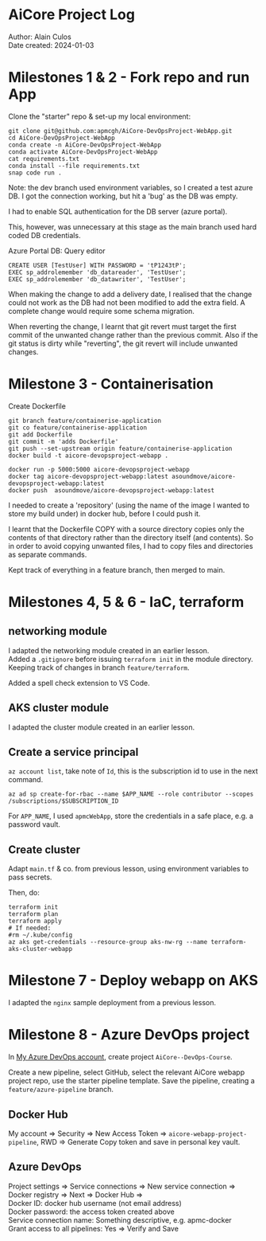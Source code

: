 # AiCore Project Log

Author: Alain Culos   
Date created: 2024-01-03


# Milestones 1 & 2 - Fork repo and run App

Clone the "starter" repo & set-up my local environment:
```
git clone git@github.com:apmcgh/AiCore-DevOpsProject-WebApp.git
cd AiCore-DevOpsProject-WebApp
conda create -n AiCore-DevOpsProject-WebApp
conda activate AiCore-DevOpsProject-WebApp
cat requirements.txt 
conda install --file requirements.txt
snap code run .
```

Note: the dev branch used environment variables, so I created a test azure DB.
I got the connection working, but hit a 'bug' as the DB was empty.

I had to enable SQL authentication for the DB server (azure portal).

This, however, was unnecessary at this stage as the main branch used hard coded DB credentials.

Azure Portal DB: Query editor
```
CREATE USER [TestUser] WITH PASSWORD = 'tP1243tP';
EXEC sp_addrolemember 'db_datareader', 'TestUser';
EXEC sp_addrolemember 'db_datawriter', 'TestUser';
```

When making the change to add a delivery date, I realised that the change could not work as the DB had not been modified to add the extra field. A complete change would require some schema migration.

When reverting the change, I learnt that git revert must target the first commit of the unwanted change rather than the previous commit. Also if the git status is dirty while "reverting", the git revert will include unwanted changes.


# Milestone 3 - Containerisation

Create Dockerfile 
```
git branch feature/containerise-application
git co feature/containerise-application 
git add Dockerfile 
git commit -m 'adds Dockerfile'
git push --set-upstream origin feature/containerise-application
docker build -t aicore-devopsproject-webapp .

docker run -p 5000:5000 aicore-devopsproject-webapp
docker tag aicore-devopsproject-webapp:latest asoundmove/aicore-devopsproject-webapp:latest
docker push  asoundmove/aicore-devopsproject-webapp:latest
```

I needed to create a 'repository' (using the name of the image I wanted to store my build under) in docker hub, before I could push it.

I learnt that the Dockerfile COPY with a source directory copies only the contents of that directory rather than the directory itself (and contents). So in order to avoid copying unwanted files, I had to copy files and directories as separate commands.

Kept track of everything in a feature branch, then merged to main.


# Milestones 4, 5 & 6 - IaC, terraform

## networking module

I adapted the networking module created in an earlier lesson.   
Added a `.gitignore` before issuing `terraform init` in the module directory.   
Keeping track of changes in branch `feature/terraform`.   

Added a spell check extension to VS Code.


## AKS cluster module

I adapted the cluster module created in an earlier lesson.   


## Create a service principal

`az account list`, take note of `Id`, this is the subscription id to use in the next command.

`az ad sp create-for-rbac --name $APP_NAME --role contributor --scopes /subscriptions/$SUBSCRIPTION_ID`

For `APP_NAME`, I used `apmcWebApp`, store the credentials in a safe place, e.g. a password vault.


## Create cluster

Adapt `main.tf` & co. from previous lesson, using environment variables to pass secrets.

Then, do:
```
terraform init
terraform plan
terraform apply
# If needed:
#rm ~/.kube/config
az aks get-credentials --resource-group aks-nw-rg --name terraform-aks-cluster-webapp
```


# Milestone 7 - Deploy webapp on AKS

I adapted the `nginx` sample deployment from a previous lesson.



# Milestone 8 - Azure DevOps project

In [My Azure DevOps account](https://dev.azure.com/apmcazure/), create project `AiCore--DevOps-Course`.

Create a new pipeline, select GitHub, select the relevant AiCore webapp project repo, use the starter pipeline template. Save the pipeline, creating a `feature/azure-pipeline` branch.

## Docker Hub

My account ⇒ Security ⇒ New Access Token ⇒ `aicore-webapp-project-pipeline`, RWD ⇒ Generate 
Copy token and save in personal key vault.

## Azure DevOps

Project settings ⇒ Service connections ⇒ New service connection ⇒ Docker registry ⇒ Next ⇒ Docker Hub ⇒   
Docker ID: docker hub username (not email address)   
Docker password: the access token created above   
Service connection name: Something descriptive, e.g. apmc-docker   
Grant access to all pipelines: Yes
⇒ Verify and Save

